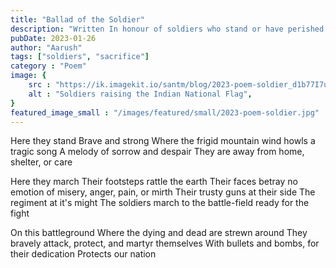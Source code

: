 ```yaml
---
title: "Ballad of the Soldier"
description: "Written In honour of soldiers who stand or have perished in serving the nation"
pubDate: 2023-01-26
author: "Aarush"
tags: ["soldiers", "sacrifice"]
category : "Poem"
image: {
    src : "https://ik.imagekit.io/santm/blog/2023-poem-soldier_d1b77I7u__.webp",
    alt : "Soldiers raising the Indian National Flag",
}
featured_image_small : "/images/featured/small/2023-poem-soldier.jpg"
---
```

Here they stand
Brave and strong
Where the frigid mountain wind howls a tragic song
A melody of sorrow and despair
They are away from home, shelter, or care

Here they march
Their footsteps rattle the earth
Their faces betray no emotion of misery, anger, pain, or mirth
Their trusty guns at their side
The regiment at it's  might
The soldiers march to the battle-field ready for the fight

On this battleground
Where the dying and dead are strewn around
They bravely attack, protect, and martyr themselves
With bullets and bombs, for their dedication
Protects our nation



